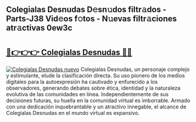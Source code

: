 ## Colegialas Desnudas D𝚎sn𝚞dos filtr𝚊dos - Parts-J38 Vid𝚎os f𝚘tos - N𝚞evas filtr𝚊ciones atr𝚊ctivas 0ew3c

# <h2><a href="http://mb9k3n.tromn.icu/?c=Colegialas+Desnudas">🔗👉👉👉 Colegialas Desnudas 🔗🔗</a></h2>

[![Colegialas Desnudas nuevo](https://i.imgur.com/pEAQMta.gif)](http://mb9k3n.tromn.icu/?c=Colegialas+Desnudas)
Colegialas Desnudas, un personaje complejo y estimulante, elude la clasificación directa. Su uso pionero de los medios digitales para la autoexpresión ha cautivado y enfurecido a los observadores, generando debates sobre ética, identidad y la naturaleza evolutiva de las comunidades en línea. Independientemente de sus decisiones futuras, su huella en la comunidad virtual es imborrable. Armado con una dedicación inquebrantable y un atractivo innegable, el alcance de Colegialas Desnudas en el mundo virtual es expansivo.

